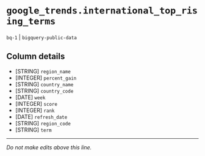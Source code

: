 # `google_trends.international_top_rising_terms`
`bq-1` | `bigquery-public-data`

## Column details
* [STRING]    `region_name`
* [INTEGER]   `percent_gain`
* [STRING]    `country_name`
* [STRING]    `country_code`
* [DATE]      `week`
* [INTEGER]   `score`
* [INTEGER]   `rank`
* [DATE]      `refresh_date`
* [STRING]    `region_code`
* [STRING]    `term`

-------------------------------------------------------------------------------
*Do not make edits above this line.*
